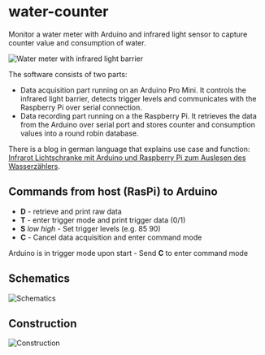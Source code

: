 # water-counter
Monitor a water meter with Arduino and infrared light sensor to capture counter value and consumption of water.

![Water meter with infrared light barrier](https://www.kompf.de/tech/images/watir.jpg)


The software consists of two parts:

* Data acquisition part running on an Arduino Pro Mini. It controls the infrared light barrier, detects trigger levels and communicates with the Raspberry Pi over serial connection.
* Data recording part running on a the Raspberry Pi. It retrieves the data from the Arduino over serial port and stores counter and consumption values into a round robin database.

There is a blog in german language that explains use case and function: [Infrarot Lichtschranke mit Arduino und Raspberry Pi zum Auslesen des Wasserzählers](https://www.kompf.de/tech/watir.html).


## Commands from host (RasPi) to Arduino

* __D__ - retrieve and print raw data
* __T__ - enter trigger mode and print trigger data (0/1)
* __S__ _low_ _high_ - Set trigger levels (e.g. 85 90)
* __C__ - Cancel data acquisition and enter command mode

Arduino is in trigger mode upon start - Send __C__ to enter command mode

## Schematics

![Schematics](https://www.kompf.de/tech/images/reflsensormini.png)


## Construction

![Construction](https://www.kompf.de/tech/images/watraspi.jpg)

